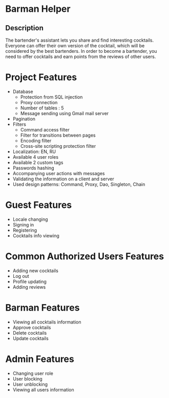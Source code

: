 # Barman Helper
## Description
The bartender's assistant lets you share and find interesting cocktails. Everyone can offer their own version of the cocktail, which will be considered by the best bartenders. 
In order to become a bartender, you need to offer cocktails and earn points from the reviews of other users.
# Project Features
* Database
  - Protection from SQL injection
  - Proxy connection
  - Number of tables : 5
  - Message sending using Gmail mail server
* Pagination
* Filters
  - Command access filter
  - Filter for transitions between pages
  - Encoding filter
  - Cross-site scripting protection filter
* Localization: EN, RU
* Available 4 user roles
* Available 2 custom tags
* Passwords hashing
* Accompanying user actions with messages
* Validating the information on a client and server
* Used design patterns: Command, Proxy, Dao, Singleton, Chain

# Guest Features
* Locale changing
* Signing in
* Registering
* Cocktails info viewing

# Common Authorized Users Features
* Adding new cocktails
* Log out
* Profile updating
* Adding reviews

# Barman Features
* Viewing all cocktails information
* Approve cocktails
* Delete cocktails
* Update cocktails

# Admin Features
* Changing user role
* User blocking
* User unblocking
* Viewing all users information

